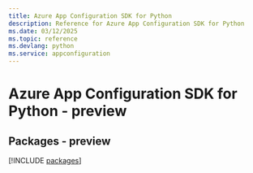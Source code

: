```yaml
---
title: Azure App Configuration SDK for Python
description: Reference for Azure App Configuration SDK for Python
ms.date: 03/12/2025
ms.topic: reference
ms.devlang: python
ms.service: appconfiguration
---
```

# Azure App Configuration SDK for Python - preview
## Packages - preview
[!INCLUDE [packages](app-configuration-index.md)]